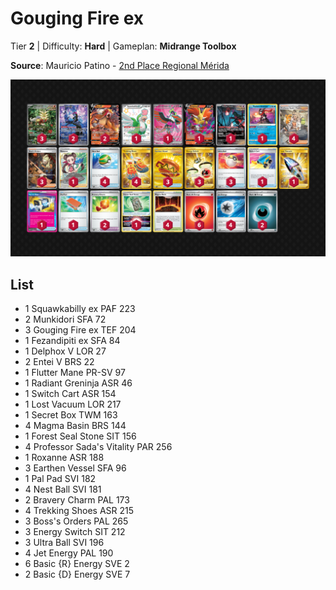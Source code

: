 # Gouging Fire ex

Tier **2** | Difficulty: **Hard** | Gameplan: **Midrange Toolbox**

**Source**: Mauricio Patino - [2nd Place Regional Mérida](https://limitlesstcg.com/decks/list/15736)

![decklist](../../!Images/Standard/15BRS-PRE/Gouging%20Fire%20ex.png)

## List
* 1 Squawkabilly ex PAF 223
* 2 Munkidori SFA 72
* 3 Gouging Fire ex TEF 204
* 1 Fezandipiti ex SFA 84
* 1 Delphox V LOR 27
* 2 Entei V BRS 22
* 1 Flutter Mane PR-SV 97
* 1 Radiant Greninja ASR 46
* 1 Switch Cart ASR 154
* 1 Lost Vacuum LOR 217
* 1 Secret Box TWM 163
* 4 Magma Basin BRS 144
* 1 Forest Seal Stone SIT 156
* 4 Professor Sada's Vitality PAR 256
* 1 Roxanne ASR 188
* 3 Earthen Vessel SFA 96
* 1 Pal Pad SVI 182
* 4 Nest Ball SVI 181
* 2 Bravery Charm PAL 173
* 4 Trekking Shoes ASR 215
* 3 Boss's Orders PAL 265
* 3 Energy Switch SIT 212
* 3 Ultra Ball SVI 196
* 4 Jet Energy PAL 190
* 6 Basic {R} Energy SVE 2
* 2 Basic {D} Energy SVE 7